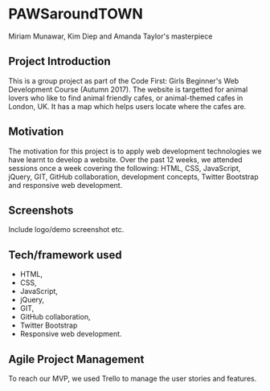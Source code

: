 # PAWSaroundTOWN
Miriam Munawar, Kim Diep and Amanda Taylor's masterpiece

## Project Introduction
This is a group project as part of the Code First: Girls Beginner's Web Development Course (Autumn 2017).
The website is targetted for animal lovers who like to find animal friendly cafes, or animal-themed cafes in London, UK. It has a map which helps users locate where the cafes are.

## Motivation
The motivation for this project is to apply web development technologies we have learnt to develop a website. Over the past 12 weeks, we attended sessions once a week covering the following: HTML, CSS, JavaScript, jQuery, GIT, GitHub collaboration, development concepts, Twitter Bootstrap and responsive web development.

## Screenshots
Include logo/demo screenshot etc.

## Tech/framework used

- HTML, 
- CSS, 
- JavaScript, 
- jQuery, 
- GIT, 
- GitHub collaboration, 
- Twitter Bootstrap
- Responsive web development.

## Agile Project Management

To reach our MVP, we used Trello to manage the user stories and features.
